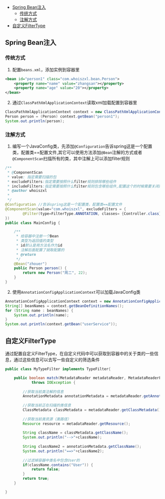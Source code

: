 <!-- TOC -->

- [Spring Bean注入](#spring-bean注入)
    - [传统方式](#传统方式)
    - [注解方式](#注解方式)
- [自定义FilterType](#自定义filtertype)

<!-- /TOC -->

## Spring Bean注入

### 传统方式
1. 配置`beans.xml`，添加实例到容器里
```xml
<bean id="person1" class="com.whoiszxl.bean.Person">
	<property name="name" value="zhangsan"></property>
	<property name="age" value="20"></property>
</bean>
```
2. 通过`ClassPathXmlApplicationContext`读取xml加载配置到容器里
```java
ClassPathXmlApplicationContext context = new ClassPathXmlApplicationContext("beans.xml");
Person person = (Person) context.getBean("person1");
System.out.println(person);
```

### 注解方式
1. 编写一个JavaConfig类，先添加`@Configuration`告诉spring这是一个配置类，配置类==配置文件,其它可以使用方法添加`@Bean`注解的方式或者`@ComponentScan`扫描所有的类，其中注解上可以添加filter规则
```java
/**
 * @ComponentScan
 * value: 指定需要扫描的包
 * excludeFilters:指定需要按照什么filter规则排除哪些组件
 * includeFilters:指定需要按照什么filter规则包含哪些组件,配置这个的时候需要关闭默认扫描所有包的规则useDefaultFilters
 * @author whoiszxl
 *
 */
@Configuration //告诉spring这是一个配置类，配置类==配置文件
@ComponentScan(value="com.whoiszxl", excludeFilters = {
		@Filter(type=FilterType.ANNOTATION, classes= {Controller.class})//过滤掉Controller注解的类
})
public class MainConfig {

	/**
	 * 给容器中注册一个Bean
	 * 类型为返回值的类型
	 * id默认是用方法名作为id
	 * 注解后面配置了就取配置的
	 * @return
	 */
	@Bean("zhouer")
	public Person person() {
		return new Person("周二", 22);
	}
}
```
2. 使用`AnnotationConfigApplicationContext`可以加载JavaConfig类
```java
AnnotationConfigApplicationContext context = new AnnotationConfigApplicationContext(MainConfig.class);
String[] beanNames = context.getBeanDefinitionNames();
for (String name : beanNames) {
	System.out.println(name);
}
System.out.println(context.getBean("userService"));
```

## 自定义FilterType
通过配置自定义FilterType，在自定义代码中可以获取到容器中的关于类的一些信息，通过这些信息可以去写一些自定义的筛选条件
```java
public class MyTypeFilter implements TypeFilter{

	public boolean match(MetadataReader metadataReader, MetadataReaderFactory metadataReaderFactory)
			throws IOException {
		
		//获取当前类注解的信息
		AnnotationMetadata annotationMetadata = metadataReader.getAnnotationMetadata();
		
		//获取当前正在扫描的类信息
		ClassMetadata classMetadata = metadataReader.getClassMetadata();
		
		//获取当前类资源（类路径）
		Resource resource = metadataReader.getResource();
		
		String className = classMetadata.getClassName();
		System.out.println("-->"+className);
		
		String className2 = annotationMetadata.getClassName();
		System.out.println("==>"+className2);
		
		//过滤掉容器中类名中包含User的
		if(className.contains("User")) {
			return false;
		}
		return true;
	}

}
```
